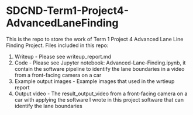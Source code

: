 # SDCND-Term1-Project4-AdvancedLaneFinding
This is the repo to store the work of Term 1 Project 4 Advanced Lane Line Finding Project.
Files included in this repo:

1. Writeup - Please see writeup_report.md
2. Code - Please see Jupyter notebook: Advanced-Lane-Finding.ipynb, it contain the software pipeline to identify the lane boundaries in a video from a front-facing camera on a car
3. Example output images - Example images that used in the wrtieup report
4. Output video - The result_output_video from a front-facing camera on a car with applying the software I wrote in this project software that can identify the lane boundaries
